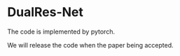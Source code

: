 # DualRes-Net
The code is implemented by pytorch.

We will release the code when the paper being accepted.
